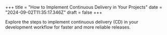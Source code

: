 +++
title = "How to Implement Continuous Delivery in Your Projects"
date = "2024-09-02T11:35:17.346Z"
draft = false
+++

  Explore the steps to implement continuous delivery (CD) in your development workflow for faster and more reliable releases.
        